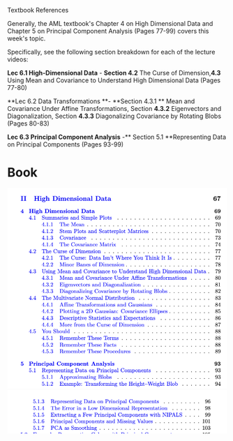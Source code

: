 Textbook References

Generally, the AML textbook's Chapter 4 on High Dimensional Data and Chapter 5 on Principal Component Analysis (Pages 77-99) covers this week's topic.

Specifically, see the following section breakdown for each of the lecture videos:

**Lec 6.1 High-Dimensional Data** - **Section 4.2** The Curse of Dimension,**4.3** Using Mean and Covariance to Understand High Dimensional Data (Pages 77-80) 

**Lec 6.2 Data Transformations **- **Section 4.3.1 ** Mean and Covariance Under Affine Transformations, Section **4.3.2** Eigenvectors and Diagonalization, Section **4.3.3** Diagonalizing Covariance by Rotating Blobs (Pages 80-83)

**Lec 6.3 Principal Component Analysis** -** Section 5.1 **Representing Data on Principal Components (Pages 93-99)

# Book
![alt text](image.png)
![alt text](image-1.png)
